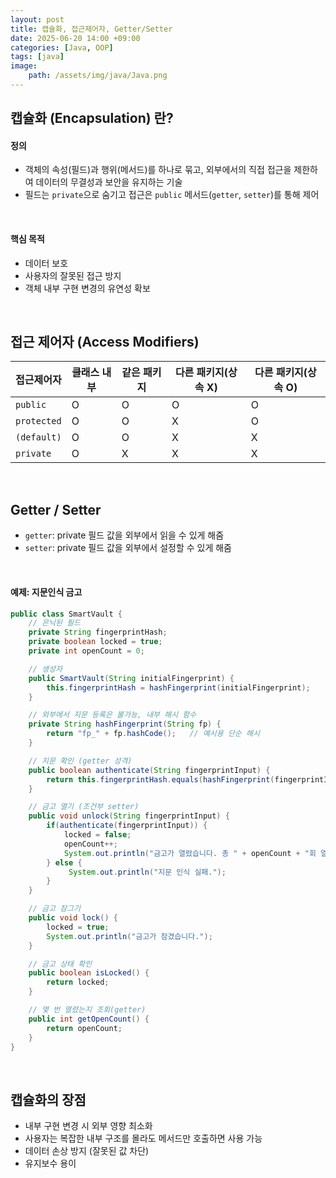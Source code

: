 ```yaml
---
layout: post
title: 캡슐화, 접근제어자, Getter/Setter
date: 2025-06-20 14:00 +09:00
categories: [Java, OOP]
tags: [java]
image: 
    path: /assets/img/java/Java.png
---
```


## 캡슐화 (Encapsulation) 란?

#### 정의

- 객체의 속성(필드)과 행위(메서드)를 하나로 묶고, 외부에서의 직접 접근을 제한하여 데이터의 무결성과 보안을 유지하는 기술
- 필드는 `private`으로 숨기고 접근은 `public` 메서드(`getter`, `setter`)를 통해 제어

<br>

#### 핵심 목적

- 데이터 보호
- 사용자의 잘못된 접근 방지
- 객체 내부 구현 변경의 유연성 확보

<br>

## 접근 제어자 (Access Modifiers)

| 접근제어자 | 클래스 내부 | 같은 패키지 | 다른 패키지(상속 X) | 다른 패키지(상속 O) |
|-|-|-|-|-|
| `public` | O | O | O | O |
| `protected` | O | O | X | O |
| `(default)` | O | O | X | X |
| `private` | O | X | X | X |

<br>

## Getter / Setter

- `getter`: private 필드 값을 외부에서 읽을 수 있게 해줌
- `setter`: private 필드 값을 외부에서 설정할 수 있게 해줌

<br>

#### 예제: 지문인식 금고

```java
public class SmartVault {
    // 은닉된 필드
    private String fingerprintHash;
    private boolean locked = true;
    private int openCount = 0;

    // 생성자
    public SmartVault(String initialFingerprint) {
        this.fingerprintHash = hashFingerprint(initialFingerprint);
    }

    // 외부에서 지문 등록은 불가능, 내부 해시 함수
    private String hashFingerprint(String fp) {
        return "fp_" + fp.hashCode();   // 예시용 단순 해시
    }

    // 지문 확인 (getter 성격)
    public boolean authenticate(String fingerprintInput) {
        return this.fingerprintHash.equals(hashFingerprint(fingerprintInput));
    }

    // 금고 열기 (조건부 setter) 
    public void unlock(String fingerprintInput) {
        if(authenticate(fingerprintInput)) {
            locked = false;
            openCount++;
            System.out.println("금고가 열렸습니다. 총 " + openCount + "회 열림");
        } else {
             System.out.println("지문 인식 실패.");
        }
    }

    // 금고 잠그기
    public void lock() {
        locked = true;
        System.out.println("금고가 잠겼습니다.");
    }

    // 금고 상태 확인
    public boolean isLocked() {
        return locked;
    }

    // 몇 번 열렸는지 조회(getter)
    public int getOpenCount() {
        return openCount;
    }
}
```

<br>

## 캡슐화의 장점

- 내부 구현 변경 시 외부 영향 최소화
- 사용자는 복잡한 내부 구조를 몰라도 메서드만 호출하면 사용 가능
- 데이터 손상 방지 (잘못된 값 차단)
- 유지보수 용이

